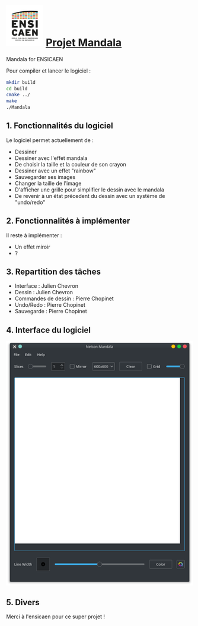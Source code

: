 <h1><img src="ensicaen.png" width="100"> <a href="https://github.com/JulienChevron/NelsonMandala" style="text-align: center">Projet Mandala</a> </h1> 

Mandala for ENSICAEN

Pour compiler et lancer le logiciel : 
```bash
mkdir build
cd build
cmake ../
make
./Mandala
```

## 1. Fonctionnalités du logiciel

Le logiciel permet actuellement de : 
- Dessiner
- Dessiner avec l'effet mandala
- De choisir la taille et la couleur de son crayon
- Dessiner avec un effet "rainbow"
- Sauvegarder ses images
- Changer la taille de l'image
- D'afficher une grille pour simplifier le dessin avec le mandala
- De revenir à un état précedent du dessin avec un système de "undo/redo"


## 2. Fonctionnalités à implémenter

Il reste à implémenter : 
- Un effet miroir
- ?

## 3. Repartition des tâches

- Interface : Julien Chevron
- Dessin : Julien Chevron
- Commandes de dessin : Pierre Chopinet
- Undo/Redo : Pierre Chopinet
- Sauvegarde : Pierre Chopinet

## 4. Interface du logiciel

![interface](interface.png)


## 5. Divers

Merci à l'ensicaen pour ce super projet !